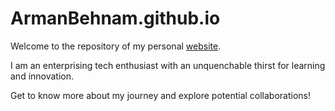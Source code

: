 # ArmanBehnam.github.io

Welcome to the repository of my personal [website](https://armanbehnam.github.io/).

I am an enterprising tech enthusiast with an unquenchable thirst for learning and innovation.

Get to know more about my journey and explore potential collaborations!

